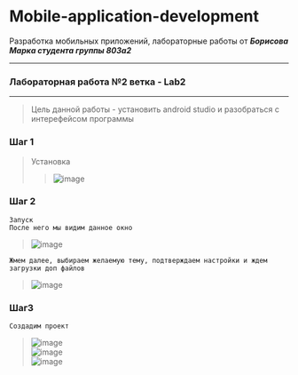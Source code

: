 # Mobile-application-development
Разработка мобильных приложений, лабораторные работы от ***Борисова Марка студента группы 803а2***

---
### Лабораторная работа №2 ветка - Lab2
---
> Цель данной работы - установить android studio и разобраться с интерефейсом программы
### Шаг 1 
>Установка
>>![image](https://user-images.githubusercontent.com/82840265/144671881-c3381236-ecf8-4617-9631-d8b8035941dc.png)
### Шаг 2
``Запуск``  
``После него мы видим данное окно``  
>![image](https://user-images.githubusercontent.com/82840265/144672508-0db2bd86-72f3-4971-937b-0ea1073c0f68.png)  

``Жмем далее, выбираем желаемую тему, подтверждаем настройки и ждем загрузки доп файлов``  
>![image](https://user-images.githubusercontent.com/82840265/144672685-1816dfae-e3ee-4ede-821c-ed47d0b3e85e.png)  

### Шаг3
``Создадим проект``  
>![image](https://user-images.githubusercontent.com/82840265/144673331-72bd8af7-c698-4f1a-8f03-565154e1bf16.png)  
>![image](https://user-images.githubusercontent.com/82840265/144673357-92697cb3-8fa7-4944-8e4f-001601480bb7.png)  
>![image](https://user-images.githubusercontent.com/82840265/144674310-3721e9d1-703a-402a-8a7d-4d0d5d1c635c.png)

